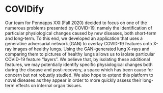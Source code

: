 # COVIDify

Our team for Pennapps XXI (Fall 2020) decided to focus on one of the numerous problems presented by COVID-19, namely the identification of particular physiological changes caused by new diseases, both short-term and long-term.  To this end, we developed an application that uses a generative adversarial network (GAN) to overlay COVID-19 features onto X-ray images of healthy lungs. Using the GAN-generated lung X-rays and comparing them to pictures of healthy lungs allows us to isolate particular COVID-19 feature “layers”. We believe that, by isolating these additional features, we may potentially identify specific physiological changes both during the disease and post-recovery, a space which has been cause for concern but not robustly studied. We also hope to extend this platform to novel diseases as they appear in order to more quickly assess their long-term effects on internal organ tissues.
